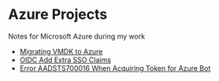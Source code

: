 # Azure Projects
Notes for Microsoft Azure during my work
- [Migrating VMDK to Azure](https://github.com/albert-projects/azure_projects/blob/master/Migrating_VMDK/MIGRATE-VMDK.md)
- [OIDC Add Extra SSO Claims](https://github.com/albert-projects/azure_projects/blob/master/OIDC_Add_Claims_SSO/OIDC-ADD-CLAIMS-SSO.md)
- [Error AADSTS700016 When Acquiring Token for Azure Bot](https://github.com/albert-projects/azure_projects/blob/master/Error_AADSTS700016/ERR-AADSTS700016.md)
